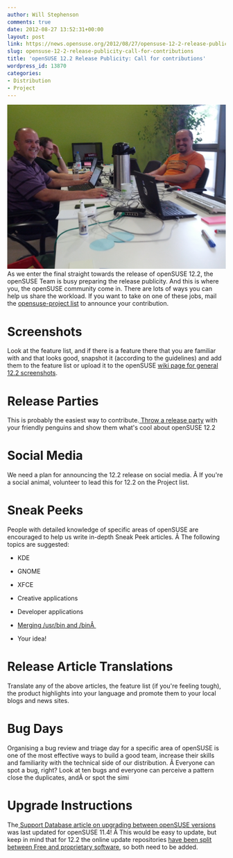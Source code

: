 ```yaml
---
author: Will Stephenson
comments: true
date: 2012-08-27 13:52:31+00:00
layout: post
link: https://news.opensuse.org/2012/08/27/opensuse-12-2-release-publicity-call-for-contributions/
slug: opensuse-12-2-release-publicity-call-for-contributions
title: 'openSUSE 12.2 Release Publicity: Call for contributions'
wordpress_id: 13870
categories:
- Distribution
- Project
---
```


[![Agustin, Ismael and Christopher working around a table on openSUSE release PR](/wp-content/uploads/2012/08/Boosters-boosting-122-release.jpg)](http://news.opensuse.org/2012/08/27/opensuse-12-2-release-publicity-call-for-contributions/boosters-boosting-122-release/)As we enter the final straight towards the release of openSUSE 12.2, the openSUSE Team is busy preparing the release publicity. And this is where you, the openSUSE community come in. There are lots of ways you can help us share the workload. If you want to take on one of these jobs, mail the [opensuse-project list](http://lists.opensuse.org/opensuse-project/) to announce your contribution.


# Screenshots


Look at the feature list, and if there is a feature there that you are familiar with and that looks good, snapshot it (according to the guidelines) and add them to the feature list or upload it to the openSUSE [wiki page for general 12.2 screenshots](http://en.opensuse.org/12.2_Screenshots).


# Release Parties


This is probably the easiest way to contribute.[ Throw a release party](http://en.opensuse.org/openSUSE:Launch_parties) with your friendly penguins and show them what's cool about openSUSE 12.2


# Social Media


We need a plan for announcing the 12.2 release on social media. Â If you're a social animal, volunteer to lead this for 12.2 on the Project list.


# Sneak Peeks


People with detailed knowledge of specific areas of openSUSE are encouraged to help us write in-depth Sneak Peek articles. Â The following topics are suggested:



	
  * KDE

	
  * GNOME

	
  * XFCE

	
  * Creative applications

	
  * Developer applications

	
  * [Merging /usr/bin and /binÂ ](http://en.opensuse.org/openSUSE:UsrMerge)

	
  * Your idea!




# Release Article Translations


Translate any of the above articles, the feature list (if you're feeling tough), the product highlights into your language and promote them to your local blogs and news sites.


# Bug Days


Organising a bug review and triage day for a specific area of openSUSE is one of the most effective ways to build a good team, increase their skills and familiarity with the technical side of our distribution. Â Everyone can spot a bug, right? Look at ten bugs and everyone can perceive a pattern close the duplicates, andÂ or spot the simi


# Upgrade Instructions


The[ Support Database article on upgrading between openSUSE versions](http://en.opensuse.org/SDB:System_upgrade) was last updated for openSUSE 11.4! Â This would be easy to update, but keep in mind that for 12.2 the online update repositories [have been split between Free and proprietary software](https://bugzilla.novell.com/show_bug.cgi?id=768639), so both need to be added.



